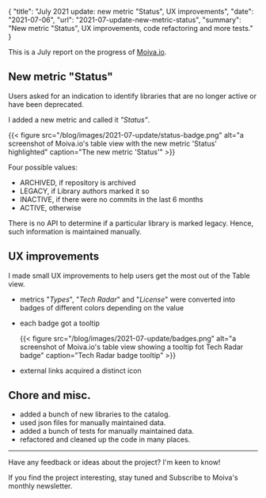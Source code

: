{
"title": "July 2021 update: new metric \"Status\", UX improvements",
"date": "2021-07-06",
"url": "2021-07-update-new-metric-status",
"summary": "New metric \"Status\", UX improvements, code refactoring and more tests."
}

This is a July report on the progress of [Moiva.io](/).

## New metric "Status"

Users asked for an indication to identify libraries that are no longer active or have been deprecated.

I added a new metric and called it _"Status"_.

{{< figure src="/blog/images/2021-07-update/status-badge.png" alt="a screenshot of Moiva.io's table view with the new metric 'Status' highlighted" caption="The new metric 'Status'" >}}

Four possible values:

- ARCHIVED, if repository is archived
- LEGACY, if Library authors marked it so
- INACTIVE, if there were no commits in the last 6 months
- ACTIVE, otherwise

There is no API to determine if a particular library is marked legacy. Hence, such information is maintained manually.

## UX improvements

I made small UX improvements to help users get the most out of the Table view.

- metrics "_Types_", "_Tech Radar_" and "_License_" were converted into badges of different colors depending on the value
- each badge got a tooltip

  {{< figure src="/blog/images/2021-07-update/badges.png" alt="a screenshot of Moiva.io's table view showing a tooltip fot Tech Radar badge" caption="Tech Radar badge tooltip" >}}

- external links acquired a distinct icon

## Chore and misc.

- added a bunch of new libraries to the catalog.
- used json files for manually maintained data.
- added a bunch of tests for manually maintained data.
- refactored and cleaned up the code in many places.

---

Have any feedback or ideas about the project? I'm keen to know!

If you find the project interesting, stay tuned and Subscribe to Moiva's monthly newsletter.
